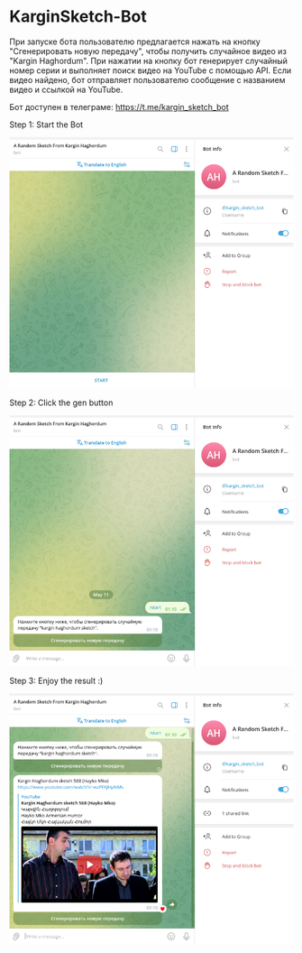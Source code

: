 # KarginSketch-Bot

При запуске бота пользователю предлагается нажать на кнопку "Сгенерировать новую передачу", чтобы получить случайное видео из "Kargin Haghordum". При нажатии на кнопку бот генерирует случайный номер серии и выполняет поиск видео на YouTube с помощью API. Если видео найдено, бот отправляет пользователю сообщение с названием видео и ссылкой на YouTube.

Бот доступен в телеграме: https://t.me/kargin_sketch_bot

Step 1: Start the Bot

<img src="https://github.com/ashot-gimishyan/KarginSketch-Bot/blob/master/img/start_bot.png" width="650">

Step 2: Click the gen button

<img src="https://github.com/ashot-gimishyan/KarginSketch-Bot/blob/master/img/gen_button.png" width="650">

Step 3: Enjoy the result :)

<img src="https://github.com/ashot-gimishyan/KarginSketch-Bot/blob/master/img/result.png" width="650">
